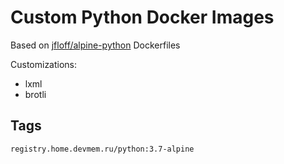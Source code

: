 # Custom Python Docker Images

Based on [jfloff/alpine-python](https://hub.docker.com/r/jfloff/alpine-python) Dockerfiles

Customizations:

* lxml
* brotli

## Tags

    registry.home.devmem.ru/python:3.7-alpine
